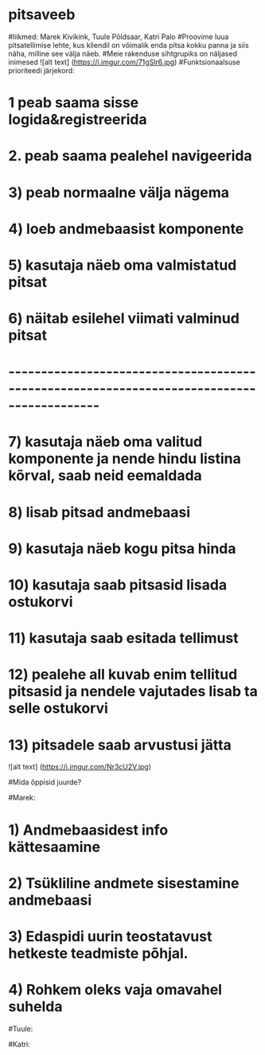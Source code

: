 # pitsaveeb

#liikmed: Marek Kivikink, Tuule Põldsaar, Katri Palo
#Proovime luua pitsatellimise lehte, kus kliendil on võimalik enda pitsa kokku panna ja siis näha, milline see välja näeb.
#Meie rakenduse sihtgrupiks on näljased inimesed
![alt text] (https://i.imgur.com/71gSlr6.jpg)
#Funktsionaalsuse prioriteedi järjekord:
#   1 peab saama sisse logida&registreerida
#	2. peab saama pealehel navigeerida
#	3) peab normaalne välja nägema
#	4) loeb andmebaasist komponente
#	5) kasutaja näeb oma valmistatud pitsat
#	6) näitab esilehel viimati valminud pitsat
#	------------------------------------------------------------------------------------------
#	7) kasutaja näeb oma valitud komponente ja nende hindu listina kõrval, saab neid eemaldada
#	8) lisab pitsad andmebaasi
#	9) kasutaja näeb kogu pitsa hinda
#	10) kasutaja saab pitsasid lisada ostukorvi
#	11) kasutaja saab esitada tellimust
#	12) pealehe all kuvab enim tellitud pitsasid ja nendele vajutades lisab ta selle ostukorvi
#	13) pitsadele saab arvustusi jätta
![alt text] (https://i.imgur.com/Nr3cU2V.jpg)

#Mida õppisid juurde?

#Marek: 
#	1) Andmebaasidest info kättesaamine
#	2) Tsükliline andmete sisestamine andmebaasi
#	3) Edaspidi uurin teostatavust hetkeste teadmiste põhjal.
#	4) Rohkem oleks vaja omavahel suhelda

#Tuule:

#Katri:

